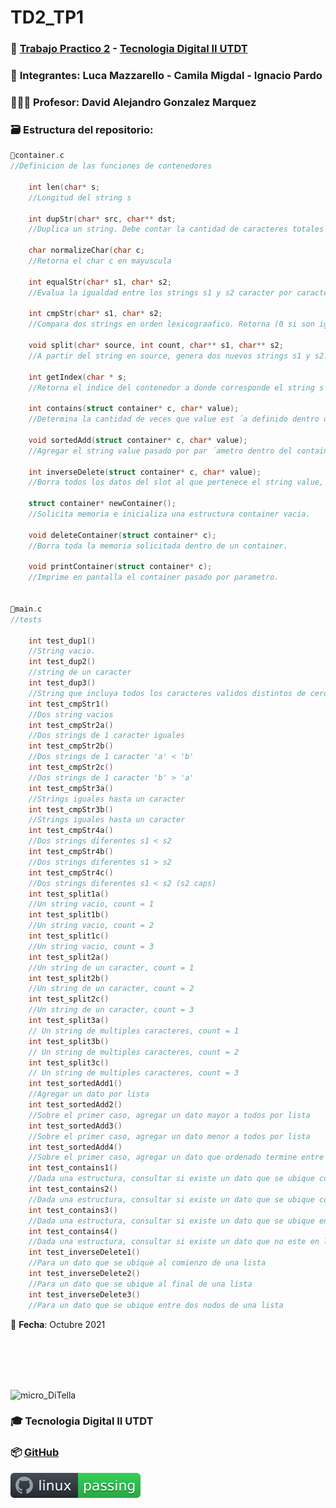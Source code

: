 # TD2_TP1

### 💾 [Trabajo Practico 2](https://github.com/IgnacioPardo/TD2_TP2/blob/main/Enunciado_TP2.pdf) - [Tecnologia Digital II UTDT](https://www.utdt.edu/ver_contenido.php?id_contenido=19866&id_item_menu=31534)

### 🧠 **Integrantes**: Luca Mazzarello - Camila Migdal - Ignacio Pardo

### 👨🏻‍🏫 **Profesor**: David Alejandro Gonzalez Marquez

### 🗃 **Estructura del repositorio**:
  

```C	
📄container.c	
//Definicion de las funciones de contenedores
	
	int len(char* s;
	//Longitud del string s

	int dupStr(char* src, char** dst;
	//Duplica un string. Debe contar la cantidad de caracteres totales de src y solicitar la memoria equivalente. Luego, debe copiar todos los caracteres a esta nueva area de memoria. El puntero al nuevo string se almacenara en el doble puntero dst. Ademas, como valor de retorno se debe retornar el tamaño del string.

	char normalizeChar(char c;
	//Retorna el char c en mayuscula

	int equalStr(char* s1, char* s2;
	//Evalua la igualdad entre los strings s1 y s2 caracter por caracter

	int cmpStr(char* s1, char* s2;
	//Compara dos strings en orden lexicograafico. Retorna (0 si son iguales, 1 si s1<s2, −1 si s2<s1)

	void split(char* source, int count, char** s1, char** s2;
	//A partir del string en source, genera dos nuevos strings s1 y s2. s1 debe contener los primeros count caracteres del string source, mientas que s2 debe contener los caracteres restantes. La memoria del string source pasado por parametro debe ser liberada. En caso que count supere la cantidad de caracteres totales de source, se debe retornar en s2 un string vacio. El parametro count es siempre un numero positivo.

	int getIndex(char * s;
	//Retorna el indice del contenedor a donde corresponde el string s

	int contains(struct container* c, char* value);
	//Determina la cantidad de veces que value est ́a definido dentro de container. Debe retonar la cantidad de apariciones del dato.

	void sortedAdd(struct container* c, char* value);
	//Agregar el string value pasado por par ́ametro dentro del container, respetando los invariantes de la estructura indicados anteriormente.

	int inverseDelete(struct container* c, char* value);
	//Borra todos los datos del slot al que pertenece el string value, menos todas las copias que existan del string value. Debe retonar la cantidad de datos que fueron borrados.	

	struct container* newContainer();
	//Solicita memoria e inicializa una estructura container vacia.

	void deleteContainer(struct container* c);
	//Borra toda la memoria solicitada dentro de un container.

	void printContainer(struct container* c);
	//Imprime en pantalla el container pasado por parametro.


📄main.c
//tests

	int test_dup1()
	//String vacio.
	int test_dup2()
	//string de un caracter
	int test_dup3()
	//String que incluya todos los caracteres validos distintos de cero
	int test_cmpStr1()
	//Dos string vacios
	int test_cmpStr2a()
	//Dos strings de 1 caracter iguales
	int test_cmpStr2b()
	//Dos strings de 1 caracter 'a' < 'b'
	int test_cmpStr2c()
	//Dos strings de 1 caracter 'b' > 'a'
	int test_cmpStr3a()
	//Strings iguales hasta un caracter
	int test_cmpStr3b()
	//Strings iguales hasta un caracter
	int test_cmpStr4a()
	//Dos strings diferentes s1 < s2
	int test_cmpStr4b()
	//Dos strings diferentes s1 > s2
	int test_cmpStr4c()
	//Dos strings diferentes s1 < s2 (s2 caps)
	int test_split1a()
	//Un string vacio, count = 1
	int test_split1b()
	//Un string vacio, count = 2
	int test_split1c()
	//Un string vacio, count = 3
	int test_split2a()
	//Un string de un caracter, count = 1
	int test_split2b()
	//Un string de un caracter, count = 2
	int test_split2c()
	//Un string de un caracter, count = 3
	int test_split3a()
	// Un string de multiples caracteres, count = 1
	int test_split3b()
	// Un string de multiples caracteres, count = 2
	int test_split3c()
	// Un string de multiples caracteres, count = 3
	int test_sortedAdd1()
	//Agregar un dato por lista
	int test_sortedAdd2()
	//Sobre el primer caso, agregar un dato mayor a todos por lista
	int test_sortedAdd3()
	//Sobre el primer caso, agregar un dato menor a todos por lista
	int test_sortedAdd4()
	//Sobre el primer caso, agregar un dato que ordenado termine entre dos elementos
	int test_contains1()
	//Dada una estructura, consultar si existe un dato que se ubique como ultimo dato de alguna de las listas
	int test_contains2()
	//Dada una estructura, consultar si existe un dato que se ubique como primer dato de algunade las listas
	int test_contains3()
	//Dada una estructura, consultar si existe un dato que se ubique en el medio de una lista
	int test_contains4()
	//Dada una estructura, consultar si existe un dato que no este en la lista
	int test_inverseDelete1()
	//Para un dato que se ubique al comienzo de una lista
	int test_inverseDelete2()
	//Para un dato que se ubique al final de una lista
	int test_inverseDelete3()
	//Para un dato que se ubique entre dos nodos de una lista

```		

        
📅 **Fecha**: Octubre 2021

<br/><br/><br/><br/>

<img width="100" alt="micro_DiTella" src="https://user-images.githubusercontent.com/65306107/132214134-ac5df2b8-353e-46b2-9c6e-ab9f0429a767.png"> 

### 🎓 Tecnologia Digital II UTDT
### 📦 [GitHub](https://github.com/IgnacioPardo/TD2_TP2)

[![Linux Build Status](https://github.com/IgnacioPardo/TD2_TP2/blob/main/badge.svg)](https://replit.com/@IgnacioPardo/TD2TP2)
